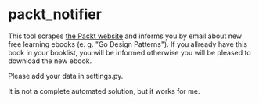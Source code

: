 # packt_notifier

This tool scrapes [the Packt website](https://www.packtpub.com/packt/offers/free-learning) and informs you by email about new free learning ebooks (e. g. "Go Design Patterns"). If you allready have this book in your booklist, you will be informed otherwise you will be pleased to download the new ebook.

Please add your data in settings.py.

It is not a complete automated solution, but it works for me.
